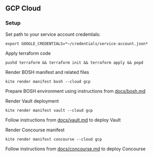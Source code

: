 ## GCP Cloud

### Setup

Set path to your service account credentials:
```
export GOOGLE_CREDENTIALS=*~/credentials/service-account.json*
```

Apply terraform code
```
pushd terraform && terraform init && terraform apply && popd
```

Render BOSH manifest and related files
```
kite render manifest bosh --cloud gcp
```

Prepare BOSH environment using instructions from [docs/bosh.md](docs/bosh.md)

Render Vault deployment
```
kite render manifest vault --cloud gcp
```

Follow instructions from [docs/vault.md](docs/vault.md) to deploy Vault

Render Concourse manifest
```
kite render manifest concourse --cloud gcp
```

Follow instructions from [docs/concourse.md](docs/concourse.md) to deploy Concourse
